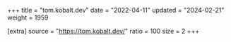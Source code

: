 +++
title = "tom.kobalt.dev"
date = "2022-04-11"
updated = "2024-02-21"
weight = 1959

[extra]
source = "https://tom.kobalt.dev/"
ratio = 100
size = 2
+++
